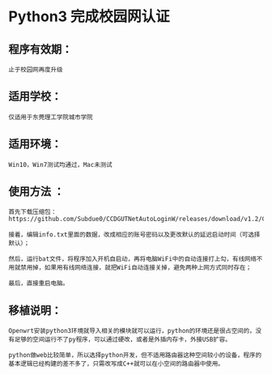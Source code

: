 Python3 完成校园网认证
=====================

程序有效期：<br>
------------------
    止于校园网再度升级
适用学校：<br>
---------------------
    仅适用于东莞理工学院城市学院
适用环境：<br>
---------------------
    Win10，Win7测试均通过，Mac未测试
使用方法 ：<br>
--------------------
    首先下载压缩包：https://github.com/Subdue0/CCDGUTNetAutoLoginW/releases/download/v1.2/CCDGUTAutoLogin.rar
    
    接着，编辑info.txt里面的数据，改成相应的账号密码以及更改默认的延迟启动时间（可选择默认）；
    
    然后，运行bat文件，将程序加入开机自启动，再将电脑WiFi中的自动连接打上勾，有线网络不用就禁用掉，如果用有线网络连接，就把WiFi自动连接关掉，避免两种上网方式同时存在；
    
    最后，直接重启电脑。
移植说明：<br>
--------------------
    Openwrt安装python3环境就导入相关的模块就可以运行，python的环境还是很占空间的，没有足够的空间运行不了py程序，可以通过硬改，或者是外插内存卡，外接USB扩容。
    
    python做web比较简单，所以选择python开发，但不适用路由器这种空间较小的设备，程序的基本逻辑已经构建的差不多了，只需改写成C++就可以在小空间的路由器中使用。
